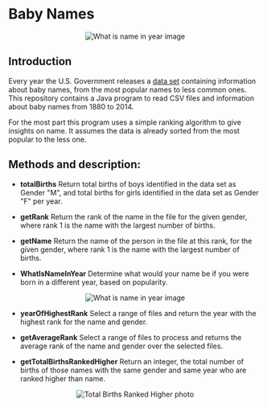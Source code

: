 # Baby Names

<div align="center"><img src="https://cdn.rawgit.com/bruno78/baby-names-data/4335662f/data/whats-name-in-year.png" alt="What is name in year image" /></div>

## Introduction

Every year the U.S. Government releases a [data set](https://www.ssa.gov/oact/babynames/) containing information about baby names, from the most popular names to less common ones.
This repository contains a Java program to read CSV files and information about baby names from 1880 to 2014.

For the most part this program uses a simple ranking algorithm to give insights on name. It assumes the data is already sorted from the most popular to the less one.

## Methods and description:

* **totalBirths** Return total births of boys identified in the data set as Gender "M", and total births for girls identified in the data set as Gender "F" per year.

* **getRank** Return the rank of the name in the file for the given gender, where rank 1 is the name with the largest number of births.

* **getName** Return the name of the person in the file at this rank, for the given gender, where rank 1 is the name with the largest number of births.

* **WhatIsNameInYear** Determine what would your name be if you were born in a different year, based on popularity.

<div align="center"><img src="https://cdn.rawgit.com/bruno78/baby-names-data/4335662f/data/whats-name-in-year.png" alt="What is name in year image" /></div>

* **yearOfHighestRank** Select a range of files and return the year with the highest rank for the name and gender.

* **getAverageRank** Select a range of files to process and returns the average rank of the name and gender over the selected files.

* **getTotalBirthsRankedHigher** Return an integer, the total number of births of those names with the same gender and same year who are ranked higher than name.

<div align="center"><img src="https://cdn.rawgit.com/bruno78/baby-names-data/4335662f/data/total-births-ranked-higher.png" alt="Total Births Ranked Higher photo" /></div>
